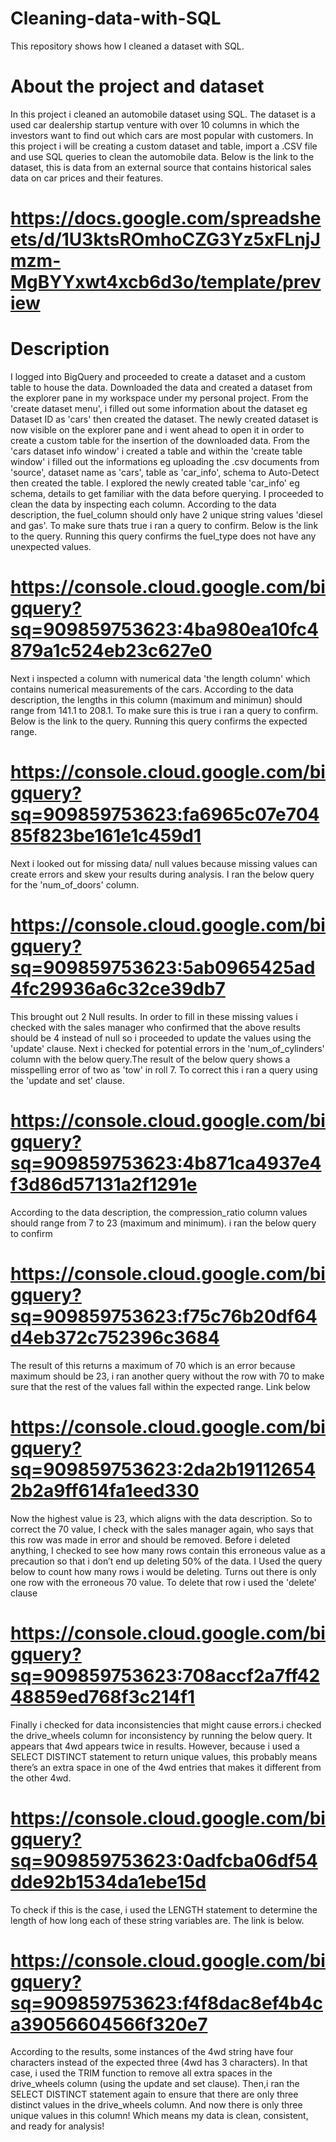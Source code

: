 # Cleaning-data-with-SQL
This repository shows how I cleaned a dataset with SQL.
# About the project and dataset
In this project i cleaned an automobile dataset using SQL. The dataset is a used car dealership startup venture with over 10 columns in which the investors want to find out which cars are most popular with customers. In this project i will be creating a custom dataset and table, import a .CSV file and use SQL queries to clean the automobile data. Below is the link to the dataset, this is data from an external source that contains historical sales data on car prices and their features.
# https://docs.google.com/spreadsheets/d/1U3ktsROmhoCZG3Yz5xFLnjJmzm-MgBYYxwt4xcb6d3o/template/preview
# Description
I logged into BigQuery and proceeded to create a dataset and a custom table to house the data. Downloaded the data and created a dataset from the explorer pane in my workspace under my personal project. From the 'create dataset menu', i filled out some information about the dataset eg Dataset ID as 'cars' then created the dataset. The newly created dataset is now visible on the explorer pane and i went ahead to open it in order to create a custom table for the insertion of the downloaded data. From the 'cars dataset info window' i created a table and within the 'create table window' i filled out the informations eg uploading the .csv documents from 'source', dataset name as 'cars', table as 'car_info', schema to Auto-Detect then created the table. I explored the newly created table 'car_info' eg schema, details to get familiar with the data before querying.
I proceeded to clean the data by inspecting each column. According to the data description, the fuel_column should only have 2 unique string values 'diesel and gas'. To make sure thats true i ran a query to confirm. Below is the link to the query. Running this query confirms the fuel_type does not have any unexpected values.
# https://console.cloud.google.com/bigquery?sq=909859753623:4ba980ea10fc4879a1c524eb23c627e0 
Next i inspected a column with numerical data 'the length column' which contains numerical measurements of the cars. According to the data description, the lengths in this column (maximum and minimun) should range from 141.1 to 208.1. To make sure this is true i ran a query to confirm. Below is the link to the query. Running this query confirms the expected range.
# https://console.cloud.google.com/bigquery?sq=909859753623:fa6965c07e70485f823be161e1c459d1
Next i looked out for missing data/ null values because missing values can create errors and skew your results during analysis. I ran the below query for the 'num_of_doors' column.
# https://console.cloud.google.com/bigquery?sq=909859753623:5ab0965425ad4fc29936a6c32ce39db7
This brought out 2 Null results. In order to fill in these missing values i checked with the sales manager who confirmed that the above results should be 4 instead of null so i proceeded to update the values using the 'update' clause.
Next i checked for potential errors in the 'num_of_cylinders' column with the below query.The result of the below query shows a misspelling error of two as 'tow' in roll 7. To correct this i ran a query using the 'update and set' clause.
# https://console.cloud.google.com/bigquery?sq=909859753623:4b871ca4937e4f3d86d57131a2f1291e
According to the data description, the compression_ratio column values should range from 7 to 23 (maximum and minimum). i ran the below query to confirm
# https://console.cloud.google.com/bigquery?sq=909859753623:f75c76b20df64d4eb372c752396c3684
The result of this returns a maximum of 70 which is an error because maximum should be 23, i ran another query without the row with 70 to make sure that the rest of the values fall within the expected range. Link below
# https://console.cloud.google.com/bigquery?sq=909859753623:2da2b191126542b2a9ff614fa1eed330
Now the highest value is 23, which aligns with the data description. So to correct the 70 value, I check with the sales manager again, who says that this row was made in error and should be removed. Before i deleted anything, I checked to see how many rows contain this erroneous value as a precaution so that i don’t end up deleting 50% of the data. I Used the query below to count how many rows i would be deleting. Turns out there is only one row with the erroneous 70 value. To delete that row i used the 'delete' clause
# https://console.cloud.google.com/bigquery?sq=909859753623:708accf2a7ff4248859ed768f3c214f1
Finally i checked for data inconsistencies that might cause errors.i checked the drive_wheels column for inconsistency by running the below query. It appears that 4wd appears twice in results. However, because i used a SELECT DISTINCT statement to return unique values, this probably means there’s an extra space in one of the 4wd entries that makes it different from the other 4wd. 
# https://console.cloud.google.com/bigquery?sq=909859753623:0adfcba06df54dde92b1534da1ebe15d
To check if this is the case, i used the LENGTH statement to determine the length of how long each of these string variables are. The link is below. 
# https://console.cloud.google.com/bigquery?sq=909859753623:f4f8dac8ef4b4ca39056604566f320e7
According to the results, some instances of the 4wd string have four characters instead of the expected three (4wd has 3 characters). In that case, i used the TRIM function to remove all extra spaces in the drive_wheels column (using the update and set clause). Then,i ran the SELECT DISTINCT statement again to ensure that there are only three distinct values in the drive_wheels column.
And now there is only three unique values in this column! Which means my data is clean, consistent, and ready for analysis! 
